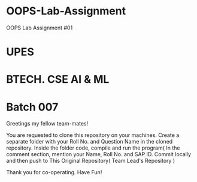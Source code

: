 # OOPS-Lab-Assignment
OOPS Lab Assignment #01
# UPES 
# BTECH. CSE AI & ML
# Batch 007

Greetings my fellow team-mates!

You are requested to clone this repository on your machines.
Create a separate folder with your Roll No. and Question Name in the cloned repository.
Inside the folder code, compile and run the program( In the comment section, mention your Name, Roll No. and SAP ID.
Commit locally and then push to This Original Repository( Team Lead's Repository )

Thank you for co-operating.
Have Fun!
